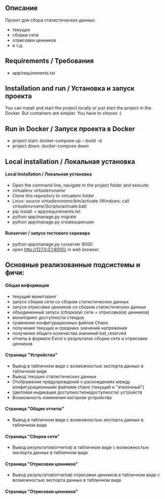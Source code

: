 ## Описание
Проект для сбора статистических данных:
- текущих
- сборки сети
- отрисовки ценников
- и т.д.  

## Requirements / Требования
- app/requirements.txt


## Installation and run / Установка и запуск проекта
You can install and start the project locally or just start the project in the Docker. But containers are simpler. You have to choose :)
## Run in Docker / Запуск проекта в Docker
- project start: docker-compose up --build -d
- project down: docker-compose down

## Local installation / Локальная установка
#### Local Installation / Локальная установка 
- Open the command line, navigate to the project folder and execute:
- virtualenv *virtualenvname*
- Clone this repository to virtualenv folder
- Linux: source *virtualenvname*/bin/activate (Windows: call *virtualenvname*/Scripts/activate.bat)
- pip install -r app/requirements.txt
- python app/manage.py migrate
- python app/manage.py createsuperuser

#### Runserver / запуск тестового серевера
- python app/manage.py runserver 8000
- open http://127.0.0.1:8000/ in web browser.

## Основные реализованные подсистемы и фичи:
#### Общая информация
- текущий мониторинг
- запуск сборки сети со сбором статистических данных
- запуск отрисовки ценников со сбором статистических данных
- объединенный запуск (сборка(и) сети + отрисовка(и) ценников)
- мониторинг доступности стендов
- сравнение конфигурационных файлов Chaos
- получение текущих и средникх значений напряжения
- получение общего количества значений bat_reserved
- отчеты в формате Excel о результатах сборки сети и отрисовки ценников

#### Страница "Устройства"
- Вывод в табличном виде с возможностью экспорта данных в табличном виде
- Вывод текуших статистических данных
- Отображение предупреждений о расхождениях между конфигурационными файлами chaos (текущий и "эталонный")
- Цветовая индикация доступности(недоступности) устройств
- Возможность изменения настроек устройства
#### Страница "Общие отчеты"
- Вывод в табличном виде с возможностью экспорта данных в табличном виде
#### Страница "Сборки сети"
- Вывод результатов(отчетов)  в табличном виде с возможностью экспорта данных в табличном виде
#### Страница "Отрисовки ценников"
- Вывод результатов(отчетов) отрисовки ценников в табличном виде с возможностью экспорта данных в табличном виде
#### Страница "Отрисовки ценников"


